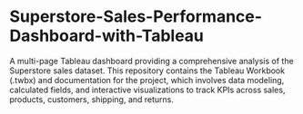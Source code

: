 # Superstore-Sales-Performance-Dashboard-with-Tableau
A multi-page Tableau dashboard providing a comprehensive analysis of the Superstore sales dataset. This repository contains the Tableau Workbook (.twbx) and documentation for the project, which involves data modeling, calculated fields, and interactive visualizations to track KPIs across sales, products, customers, shipping, and returns.
